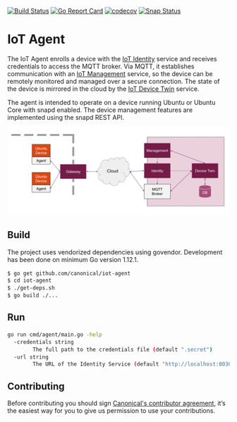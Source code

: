 [![Build Status][travis-image]][travis-url]
[![Go Report Card][goreportcard-image]][goreportcard-url]
[![codecov][codecov-image]][codecov-url]
[![Snap Status](https://build.snapcraft.io/badge/canonical/iot-agent.svg)](https://build.snapcraft.io/user/canonical/iot-agent)
# IoT Agent

The IoT Agent enrolls a device with the [IoT Identity](https://github.com/canonical/iot-identity) service and 
receives credentials to access the MQTT broker. Via MQTT, it establishes communication with
an [IoT Management](https://github.com/canonical/iot-management) service, so the device can be remotely monitored and managed over a
secure connection. The state of the device is mirrored in the cloud by the [IoT Device Twin](https://github.com/canonical/iot-devicetwin) service.

The agent is intended to operate on a device running Ubuntu or Ubuntu Core with snapd enabled. 
The device management features are implemented using the snapd REST API.

  ![IoT Management Solution Overview](docs/IoTManagement.svg)
  

## Build
The project uses vendorized dependencies using govendor. Development has been done on minimum Go version 1.12.1.
```bash
$ go get github.com/canonical/iot-agent
$ cd iot-agent
$ ./get-deps.sh
$ go build ./...
```

## Run
```bash
go run cmd/agent/main.go -help
  -credentials string
        The full path to the credentials file (default ".secret")
  -url string
        The URL of the Identity Service (default "http://localhost:8030/")
```

## Contributing
Before contributing you should sign [Canonical's contributor agreement](https://www.ubuntu.com/legal/contributors), it’s the easiest way for you to give us permission to use your contributions.

[travis-image]: https://travis-ci.org/canonical/iot-agent.svg?branch=master
[travis-url]: https://travis-ci.org/canonical/iot-agent
[goreportcard-image]: https://goreportcard.com/badge/github.com/canonical/iot-agent
[goreportcard-url]: https://goreportcard.com/report/github.com/canonical/iot-agent
[codecov-url]: https://codecov.io/gh/canonical/iot-agent
[codecov-image]: https://codecov.io/gh/canonical/iot-agent/branch/master/graph/badge.svg